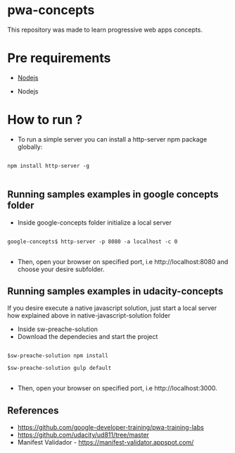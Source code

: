 # pwa-concepts
This repository was made to learn progressive web apps concepts.

# Pre requirements

* [Nodejs](https://nodejs.org/en/download/)

* Nodejs
# How to run ?

* To run a simple server you can install a http-server npm package globally:

<pre>
<code>
npm install http-server -g
</code>
</pre>

## Running samples examples in google concepts folder

* Inside google-concepts folder initialize a local server

<pre>
<code>
google-concepts$ http-server -p 8080 -a localhost -c 0
</code>
</pre>

* Then, open your browser on specified port, i.e http://localhost:8080 and choose your desire subfolder.

## Running samples examples in udacity-concepts

If you desire execute a native javascript solution, just start a local server how explained above in native-javascript-solution folder

* Inside sw-preache-solution
* Download the dependecies and start the project

<pre>
<code>
$sw-preache-solution npm install

$sw-preache-solution gulp default
</code>
</pre>

* Then, open your browser on specified port, i.e http://localhost:3000.


## References

*  https://github.com/google-developer-training/pwa-training-labs
*  https://github.com/udacity/ud811/tree/master
*  Manifest Validador -  https://manifest-validator.appspot.com/




